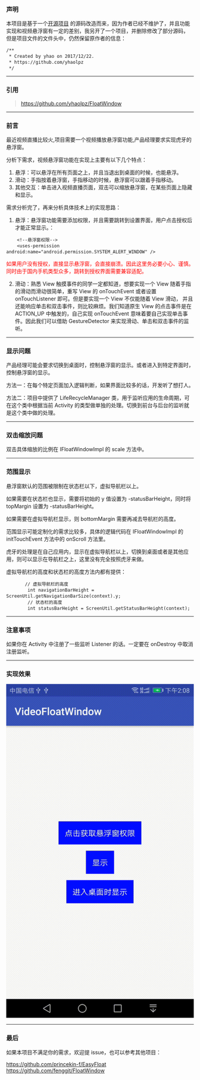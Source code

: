 ### 声明
本项目是基于一个[开源项目](https://github.com/yhaolpz/FloatWindow) 的源码改造而来，因为作者已经不维护了，并且功能实现和视频悬浮窗有一定的差别，我另开了一个项目，并删除修改了部分源码，
但是项目文件的文件头中，仍然保留原作者的信息：
```
/**
 * Created by yhao on 2017/12/22.
 * https://github.com/yhaolpz
 */
```

---
### 引用
> https://github.com/yhaolpz/FloatWindow


---
### 前言
最近视频直播比较火,项目需要一个视频播放悬浮窗功能,产品经理要求实现虎牙的悬浮窗。

分析下需求，视频悬浮窗功能在实现上主要有以下几个特点：

1. 悬浮：可以悬浮在所有页面之上，并且当退出到桌面的时候，也能悬浮。
2. 滑动：手指按着悬浮窗，手指移动的时候，悬浮窗可以跟着手指移动。
3. 其他交互：单击进入视频直播页面，双击可以缩放悬浮窗，在某些页面上隐藏和显示。

需求分析完了，再来分析具体技术上的实现思路：
1. 悬浮：悬浮窗功能需要添加权限，并且需要跳转到设置界面，用户点击授权后才能正常显示。：
```
    <!--悬浮窗权限-->
    <uses-permission android:name="android.permission.SYSTEM_ALERT_WINDOW" />
```
<font color=red>如果用户没有授权，直接显示悬浮窗，会直接崩溃。因此这里务必要小心、谨慎。同时由于国内手机类型众多，跳转到授权界面需要兼容适配。</font>

2. 滑动：熟悉 View 触摸事件的同学一定都知道，想要实现一个 View 随着手指的滑动而滑动很简单，重写 View 的 onTouchEvent 或者设置 onTouchListener 即可。但是要实现一个 View 不仅能随着 View 滑动，
并且还能响应单击和双击事件，则比较麻烦。我们知道原生 View 的点击事件是在 ACTION_UP 中触发的，自己实现 onTouchEvent 意味着要自己实现单击事件。因此我们可以借助 GestureDetector 来实现滑动、单击和双击事件的监听。


---
### 显示问题
产品经理可能会要求切换到桌面时，控制悬浮窗的显示。或者进入到特定界面时，控制悬浮窗的显示。

方法一：在每个特定页面加入逻辑判断，如果界面比较多的话，开发听了想打人。

方法二：项目中提供了 LifeRecycleManager 类，用于监听应用的生命周期，可在这个类中根据当前 Activity 的类型做单独的处理。切换到前台与后台的监听就是这个类中做的处理。

---
### 双击缩放问题
双击具体缩放的比例在 IFloatWindowImpl 的 scale 方法中。



---
### 范围显示
悬浮窗默认的范围被限制在状态栏以下，虚拟导航栏以上。

如果需要在状态栏也显示，需要将初始的 y 值设置为 -statusBarHeight，同时将 topMargin 设置为 -statusBarHeight。

如果需要在虚拟导航栏显示，则 bottomMargin 需要再减去导航栏的高度。 

范围显示可能定制化的需求比较多，具体的逻辑代码在 IFloatWindowImpl 的 initTouchEvent 方法中的 onScroll 方法里。

虎牙的处理是在自己应用内，显示在虚拟导航栏以上，切换到桌面或者是其他应用，则可以显示在导航栏之上，这里没有完全按照虎牙来做。

虚拟导航栏的高度和状态栏的高度方法内都有提供：
```
       // 虚拟导航栏的高度
        int navigationBarHeight = ScreenUtil.getNavigationBarSize(context).y;
        // 状态栏的高度
        int statusBarHeight = ScreenUtil.getStatusBarHeight(context);
```


---
### 注意事项
如果你在 Activity 中注册了一些监听 Listener 的话。一定要在 onDestroy 中取消注册监听。



---
### 实现效果
![](doc/demo.gif)


---
### 最后
如果本项目不满足你的需求，欢迎提 issue，也可以参考其他项目：

https://github.com/princekin-f/EasyFloat
https://github.com/fenggit/FloatWindow
